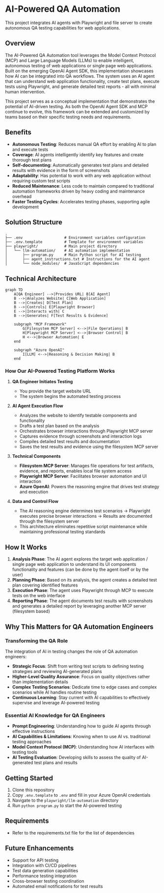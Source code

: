 # AI-Powered QA Automation

This project integrates AI agents with Playwright and file server to create autonomous QA testing capabilities for web applications.

## Overview

The AI-Powered QA Automation tool leverages the Model Context Protocol (MCP) and Large Language Models (LLMs) to enable intelligent, autonomous testing of web applications or single page web applications. Built on the emerging OpenAI Agent SDK, this implementation showcases how AI can be integrated into QA workflows. The system uses an AI agent that can understand web application functionality, create test plans, execute tests using Playwright, and generate detailed test reports - all with minimal human intervention.

This project serves as a conceptual implementation that demonstrates the potential of AI-driven testing. As both the OpenAI Agent SDK and MCP continue to evolve, this framework can be extended and customized by teams based on their specific testing needs and requirements.

## Benefits

- **Autonomous Testing**: Reduces manual QA effort by enabling AI to plan and execute tests
- **Coverage**: AI agents intelligently identify key features and create thorough test plans
- **Self-documenting**: Automatically generates test plans and detailed results with evidence in the form of screenshots
- **Adaptability**: Has potential to work with any web application without requiring custom test scripts
- **Reduced Maintenance**: Less code to maintain compared to traditional automation frameworks driven by heavy coding and maintenance overhead
- **Faster Testing Cycles**: Accelerates testing phases, supporting agile development

## Solution Structure

```
.
├── .env                   # Environment variables configuration
├── .env.template          # Template for environment variables
├── playwright/            # Main project directory
│   └── llm-automation/    # AI automation implementation
│       ├── program.py     # Main Python script for AI testing
│       ├── agent_instructions.txt # Instructions for the AI agent
│       └── node_modules/  # JavaScript dependencies
```

## Technical Architecture

```mermaid
graph TD
    A[QA Engineer] -->|Provides URL| B[AI Agent]
    B -->|Analyzes Website| C[Web Application]
    B -->|Creates| D[Test Plan]
    B -->|Controls| E[Playwright Browser]
    E -->|Interacts with| C
    B -->|Generates| F[Test Results & Evidence]
    
    subgraph "MCP Framework"
        G[Filesystem MCP Server] <-->|File Operations| B
        H[Playwright MCP Server] <-->|Browser Control| B
        H <-->|Browser Automation| E
    end
    
    subgraph "Azure OpenAI"
        I[LLM] <-->|Reasoning & Decision Making| B
    end
```

### How Our AI-Powered Testing Platform Works

1. **QA Engineer Initiates Testing**
   - You provide the target website URL
   - The system begins the automated testing process

2. **AI Agent Execution Flow**
   - Analyzes the website to identify testable components and functionality
   - Drafts a test plan based on the analysis
   - Orchestrates browser interactions through Playwright MCP server
   - Captures evidence through screenshots and interaction logs
   - Compiles detailed test results and documentation
   - Saves the test results and evidence using the filesystem MCP server

3. **Technical Components**
   - **Filesystem MCP Server**: Manages file operations for test artifacts, evidence, and reports, enables local file system access
   - **Playwright MCP Server**: Facilitates browser automation and UI interaction
   - **Azure OpenAI**: Powers the reasoning engine that drives test strategy and execution

4. **Data and Control Flow**
   - The AI reasoning engine determines test scenarios → Playwright executes precise browser interactions → Results are documented through the filesystem server
   - This architecture eliminates repetitive script maintenance while maintaining professional testing standards

## How It Works

1. **Analysis Phase**: The AI agent explores the target web application / single page web application to understand its UI components functionality and features (can be done by the agent itself or by the user)
2. **Planning Phase**: Based on its analysis, the agent creates a detailed test plan covering identified features
3. **Execution Phase**: The agent uses Playwright through MCP to execute tests on the web interface
4. **Reporting Phase**: The agent documents test results with screenshots and generates a detailed report by leveraging another MCP server (filesystem based)

## Why This Matters for QA Automation Engineers

### Transforming the QA Role

The integration of AI in testing changes the role of QA automation engineers:

- **Strategic Focus**: Shift from writing test scripts to defining testing strategies and reviewing AI-generated plans
- **Higher-Level Quality Assurance**: Focus on quality objectives rather than implementation details
- **Complex Testing Scenarios**: Dedicate time to edge cases and complex scenarios while AI handles routine testing
- **Continuous Learning**: Stay current with AI capabilities to effectively supervise and leverage AI-powered testing

### Essential AI Knowledge for QA Engineers

- **Prompt Engineering**: Understanding how to guide AI agents through effective instructions
- **AI Capabilities & Limitations**: Knowing when to use AI vs. traditional testing approaches
- **Model Context Protocol (MCP)**: Understanding how AI interfaces with testing tools
- **AI Testing Evaluation**: Developing skills to assess the quality of AI-generated test plans and results

## Getting Started

1. Clone this repository
2. Copy `.env.template` to `.env` and fill in your Azure OpenAI credentials
3. Navigate to the `playwright/llm-automation` directory
4. Run `python program.py` to start the AI-powered testing

## Requirements
 - Refer to the requirements.txt file for the list of dependencies

## Future Enhancements

- Support for API testing
- Integration with CI/CD pipelines
- Test data generation capabilities
- Performance testing integration
- Cross-browser testing coordination
- Automated email notifications for test results

